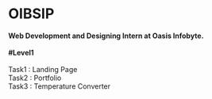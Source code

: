 # OIBSIP
<b>Web Development and Designing Intern at Oasis Infobyte. </b>   <br/>  
<b>#Level1 </b> <br/>  
Task1 : Landing Page    <br/>
Task2 : Portfolio    <br/>
Task3 : Temperature Converter         <br/>

